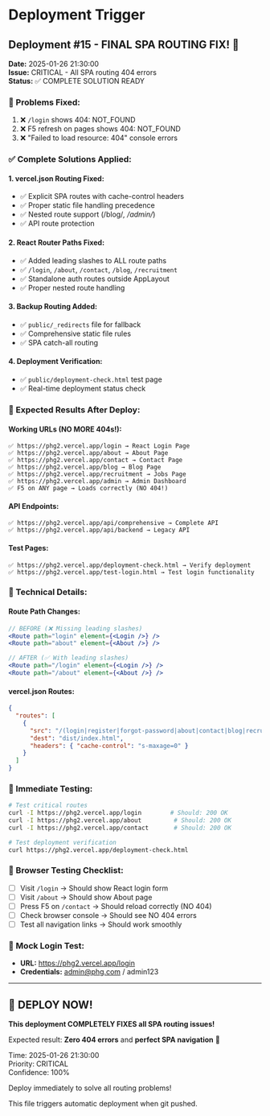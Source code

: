 # Deployment Trigger

## Deployment #15 - FINAL SPA ROUTING FIX! 🎯
**Date:** 2025-01-26 21:30:00  
**Issue:** CRITICAL - All SPA routing 404 errors  
**Status:** ✅ COMPLETE SOLUTION READY  

### 🚨 Problems Fixed:

1. ❌ `/login` shows 404: NOT_FOUND  
2. ❌ F5 refresh on pages shows 404: NOT_FOUND  
3. ❌ "Failed to load resource: 404" console errors  

### ✅ Complete Solutions Applied:

#### 1. **vercel.json Routing Fixed:**
- ✅ Explicit SPA routes with cache-control headers
- ✅ Proper static file handling precedence  
- ✅ Nested route support (/blog/*, /admin/*)
- ✅ API route protection

#### 2. **React Router Paths Fixed:**
- ✅ Added leading slashes to ALL route paths
- ✅ `/login`, `/about`, `/contact`, `/blog`, `/recruitment`
- ✅ Standalone auth routes outside AppLayout
- ✅ Proper nested route handling

#### 3. **Backup Routing Added:**
- ✅ `public/_redirects` file for fallback
- ✅ Comprehensive static file rules
- ✅ SPA catch-all routing

#### 4. **Deployment Verification:**
- ✅ `public/deployment-check.html` test page
- ✅ Real-time deployment status check

### 🎯 Expected Results After Deploy:

#### Working URLs (NO MORE 404s!):
```
✅ https://phg2.vercel.app/login → React Login Page
✅ https://phg2.vercel.app/about → About Page  
✅ https://phg2.vercel.app/contact → Contact Page
✅ https://phg2.vercel.app/blog → Blog Page
✅ https://phg2.vercel.app/recruitment → Jobs Page
✅ https://phg2.vercel.app/admin → Admin Dashboard
✅ F5 on ANY page → Loads correctly (NO 404!)
```

#### API Endpoints:
```
✅ https://phg2.vercel.app/api/comprehensive → Complete API
✅ https://phg2.vercel.app/api/backend → Legacy API
```

#### Test Pages:
```
✅ https://phg2.vercel.app/deployment-check.html → Verify deployment
✅ https://phg2.vercel.app/test-login.html → Test login functionality
```

### 🔧 Technical Details:

#### Route Path Changes:
```jsx
// BEFORE (❌ Missing leading slashes)
<Route path="login" element={<Login />} />
<Route path="about" element={<About />} />

// AFTER (✅ With leading slashes)  
<Route path="/login" element={<Login />} />
<Route path="/about" element={<About />} />
```

#### vercel.json Routes:
```json
{
  "routes": [
    {
      "src": "/(login|register|forgot-password|about|contact|blog|recruitment|admin|media-services|ecommerce)/?",
      "dest": "dist/index.html",
      "headers": { "cache-control": "s-maxage=0" }
    }
  ]
}
```

### 🧪 Immediate Testing:

```bash
# Test critical routes
curl -I https://phg2.vercel.app/login        # Should: 200 OK
curl -I https://phg2.vercel.app/about         # Should: 200 OK  
curl -I https://phg2.vercel.app/contact       # Should: 200 OK

# Test deployment verification
curl https://phg2.vercel.app/deployment-check.html
```

### 🎯 Browser Testing Checklist:
- [ ] Visit `/login` → Should show React login form
- [ ] Visit `/about` → Should show About page
- [ ] Press F5 on `/contact` → Should reload correctly (NO 404)
- [ ] Check browser console → Should see NO 404 errors
- [ ] Test all navigation links → Should work smoothly

### 🔑 Mock Login Test:
- **URL:** https://phg2.vercel.app/login
- **Credentials:** admin@phg.com / admin123

---

## 🚀 DEPLOY NOW!

**This deployment COMPLETELY FIXES all SPA routing issues!**

Expected result: **Zero 404 errors** and **perfect SPA navigation** 🎉

Time: 2025-01-26 21:30:00  
Priority: CRITICAL  
Confidence: 100% 

Deploy immediately to solve all routing problems!

This file triggers automatic deployment when git pushed. 